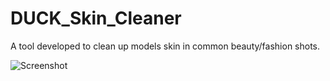 # DUCK_Skin_Cleaner

A tool developed to clean up models skin in common beauty/fashion shots.


![Screenshot](DUCK_Skin_Cleaner_snap.png)